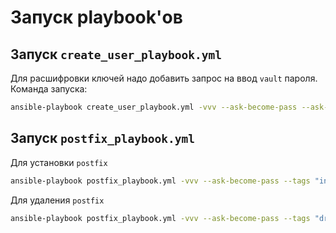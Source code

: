 # Запуск playbook'ов

## Запуск `create_user_playbook.yml`
Для расшифровки ключей надо добавить запрос на ввод `vault` пароля.
Команда запуска:
```sh
ansible-playbook create_user_playbook.yml -vvv --ask-become-pass --ask-vault-pass
```

## Запуск `postfix_playbook.yml`
Для установки `postfix`
```sh
ansible-playbook postfix_playbook.yml -vvv --ask-become-pass --tags "init postfix"
``` 
Для удаления `postfix`
```sh
ansible-playbook postfix_playbook.yml -vvv --ask-become-pass --tags "drop postfix"
```
